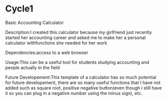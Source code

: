 # Cycle1
Basic Accounting Calculator

Description:I created this calculator because my girlfriend just recently started her accounting career
and asked me to make her a personal calculator withfunctions she needed for her work

Dependencies:access to a web browser

Usage:This can be a useful tool for students studying accounting and people actually in the field

Future Developement:This template of a calculator has so much potential for future developement, there are so many useful functions that I
have not added such as square root, positive negative button(even though i still have it so you can plug in a negative number using the
minus sign), etc. 

